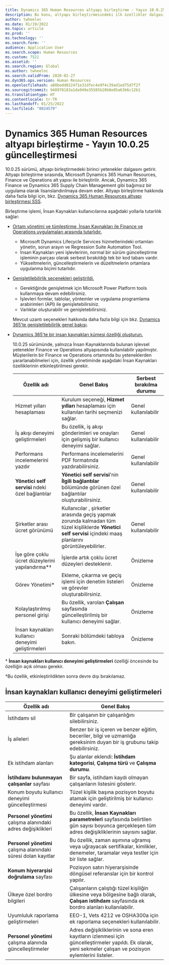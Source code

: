 ```yaml
---
title: Dynamics 365 Human Resources altyapı birleştirme - Yayın 10.0.25 güncelleştirmesi
description: Bu konu, altyapı birleştirmesindeki ilk özellikler dalgasını getiren Microsoft Dynamics 365 Human Resources sürüm 10.0.25 hakkında bilgi sağlar.
author: twheeloc
ms.date: 01/19/2022
ms.topic: article
ms.prod: ''
ms.technology: ''
ms.search.form: ''
audience: Application User
ms.search.scope: Human Resources
ms.custom: 7521
ms.assetid: ''
ms.search.region: Global
ms.author: twheeloc
ms.search.validFrom: 2020-02-27
ms.dyn365.ops.version: Human Resources
ms.openlocfilehash: a80bedd0224f1e31dfec4e9f4c39ad1ed75d7f2f
ms.sourcegitcommit: 948978183a1da949e35585b28b8e85a63b6c12b1
ms.translationtype: HT
ms.contentlocale: tr-TR
ms.lasthandoff: 01/25/2022
ms.locfileid: "8024579"
---
```

# <a name="dynamics-365-human-resources-infrastructure-merge---release-10025-update"></a>Dynamics 365 Human Resources altyapı birleştirme - Yayın 10.0.25 güncelleştirmesi

10.0.25 sürümü, altyapı birleştirmedeki birinci yetenekler dalgasını getirir. Altyapı birleştirme sırasında, Microsoft Dynamics 365 Human Resources, Finance ve Operations alt yapısı ile birleştirilir. Ancak, Dynamics 365 Finance ve Dynamics 365 Supply Chain Management gibi bağımsız bir uygulama olarak lisanslandırılmaya devam eder. Altyapı birleştirme hakkında daha fazla bilgi için, bkz. [Dynamics 365 Human Resources altyapı birleştirmesi SSS](../human-resources/hr-infrastructure-merge-faq.md).

Birleştirme işlemi, İnsan Kaynakları kullanıcılarına aşağıdaki yollarla tutarlılık sağlar:

- [Ortam yönetimi ve tümleştirme, İnsan Kaynakları ile Finance ve Operations uygulamaları arasında tutarlıdır.](/dynamics365-release-plan/2021wave2/human-resources/dynamics365-human-resources/consistent-environment-management-integrations-between-human-resources-finance-operations-apps)

    - Microsoft Dynamics Lifecycle Services hizmetlerindeki ortamları yönetin, sorun arayın ve Regression Suite Automation Tool.
    - İnsan Kaynakları yeni işlevlerinin, normal bir sürüm güncelleştirme işleminin parçası olarak serbest bırakıldığı tek bir kod tabanı vardır.
    - Yükseltmelerin, güncelleştirmelerin ve düzeltmelerin ortamlara uygulanma biçimi tutarlıdır.

- [Genişletilebilirlik seçenekleri geliştirildi.](/dynamics365-release-plan/2021wave2/human-resources/dynamics365-human-resources/improve-extensibility-options.md)

    - Gerektiğinde genişletmek için Microsoft Power Platform tools kullanmaya devam edebilirsiniz.
    - İşlevleri formlar, tablolar, yöntemler ve uygulama programlama arabirimleri (API) ile genişletebilirsiniz.
    - Varlıklar oluşturabilir ve genişletebilirsiniz.

    Mevcut uzantı seçenekleri hakkında daha fazla bilgi için bkz. [Dynamics 365'te genişletilebilirlik genel bakışı](../fin-ops-core/dev-itpro/extensibility/extensibility-home-page.md).

- [Dynamics 365'te bir insan kaynakları kümesi özelliği oluşturun.](/dynamics365-release-plan/2021wave2/human-resources/create-one-set-human-resources-capabilities-within-dynamics-365.md)

    10.0.25 sürümünde, yalnızca İnsan Kaynaklarında bulunan işlevsel yetenekler Finance ve Operations altyapısında kullanılabilir yapılmıştır. Müşterilerin bir Finance ve Operations ortamında bu yeteneklerden yararlanabilmeleri için, özellik yönetiminde aşağıdaki İnsan Kaynakları özelliklerinin etkinleştirilmesi gerekir.

    | Özellik adı | Genel Bakış | Serbest bırakılma durumu | 
    |--------------|----------|----------------| 
    | Hizmet yılları hesaplaması | Kurulum seçeneği, **Hizmet yılları** hesaplaması için kullanılan tarihi seçmenizi sağlar. | Genel kullanılabilir | 
    | İş akışı deneyimi geliştirmeleri | Bu özellik, iş akışı gönderimleri ve onayları için gelişmiş bir kullanıcı deneyimi sağlar. | Genel kullanılabilir | 
    | Performans incelemelerini yazdır | Performans incelemelerini PDF formatında yazdırabilirsiniz. | Genel kullanılabilir | 
    | **Yönetici self servisi** ndeki özel bağlantılar | **Yönetici self servisi**'nin **İlgili bağlantılar** bölümünde görünen özel bağlantılar oluşturabilirsiniz. | Genel kullanılabilir | 
    | Şirketler arası ücret görünümü | Kullanıcılar , şirketler arasında geçiş yapmak zorunda kalmadan tüm tüzel kişiliklerde **Yönetici self servisi** içindeki maaş planlarını görüntüleyebilirler. | Genel kullanılabilir | 
    | İşe göre çoklu ücret düzeylerini yapılandırma\*&dagger; | İşlerde artık çoklu ücret düzeyleri desteklenir. | Önizleme | 
    | Görev Yönetimi\* | Ekleme, çıkarma ve geçiş işlemi için denetim listeleri ve görevler oluşturabilirsiniz. | Önizleme | 
    | Kolaylaştırılmış personel girişi | Bu özellik, varolan **Çalışan** sayfasında güncelleştirilmiş bir kullanıcı deneyimi sağlar. | Önizleme | 
    | İnsan kaynakları kullanıcı deneyimi geliştirmeleri | Sonraki bölümdeki tabloya bakın.  | Önizleme | 

\* **İnsan kaynakları kullanıcı deneyimi geliştirmeleri** özelliği öncesinde bu özelliğin açık olması gerekir.

&dagger;Bu özellik, etkinleştirildikten sonra devre dışı bırakılamaz.

## <a name="human-resource-user-experience-enhancements"></a>İnsan kaynakları kullanıcı deneyimi geliştirmeleri

| Özellik adı | Genel Bakış | 
|--------------|----------| 
| İstihdamı sil | Bir çalışanın bir çalışanlığını silebilirsiniz. | 
| İş aileleri | Benzer bir iş içeren ve benzer eğitim, beceriler, bilgi ve uzmanlığa gereksinim duyan bir iş grubunu takip edebilirsiniz. | 
| Ek istihdam alanları | Şu alanlar eklendi: **İstihdam kategorisi**, **Çalışma türü** ve **Çalışma durumu**. | 
| **İstihdamı bulunmayan çalışanlar** sayfası | Bir sayfa, istihdam kaydı olmayan çalışanların listesini gösterir. | 
| Konum boyutu kullanıcı deneyimi güncelleştirmesi | Tüzel kişilik başına pozisyon boyutu atamak için geliştirilmiş bir kullanıcı deneyimi vardır. | 
| **Personel yönetimi** çalışma alanındaki adres değişiklikleri | Bu özellik, **İnsan Kaynakları parametreleri** sayfasında belirtilen gün sayısı boyunca gerçekleşen tüm adres değişikliklerinin sayısını sağlar. | 
| **Personel yönetimi** çalışma alanındaki süresi dolan kayıtlar | Bu özellik, zaman aşımına uğramış veya uğrayacak sertifikalar, kimlikler, denemeler, taramalar veya testler için bir liste sağlar. | 
| **Konum hiyerarşisi doğrulama** sayfası | Pozisyon satırı hiyerarşisinde döngüsel referanslar için bir kontrol yapılır. | 
| Ülkeye özel bordro bilgileri | Çalışanların çalıştığı tüzel kişiliğin ülkesine veya bölgesine bağlı olarak, **Çalışan istihdam** sayfasında ek bordro alanları kullanılabilir. | 
| Uyumluluk raporlama geliştirmeleri | EEO-1, Vets 4212 ve OSHA300a için ek raporlama seçenekleri kullanılabilir. | 
| **Personel yönetimi** çalışma alanında güncelleştirmeler | Adres değişikliklerinin ve sona eren kayıtların izlenmesi için güncelleştirmeler yapıldı. Ek olarak, yeni sekmeler çalışan ve pozisyon eylemlerini listeler. | 
